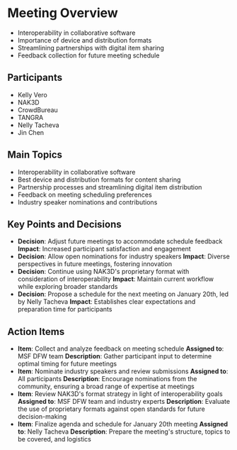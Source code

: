 # Meeting Overview
- Interoperability in collaborative software
- Importance of device and distribution formats
- Streamlining partnerships with digital item sharing
- Feedback collection for future meeting schedule

## Participants
- Kelly Vero
- NAK3D
- CrowdBureau
- TANGRA
- Nelly Tacheva
- Jin Chen

## Main Topics
- Interoperability in collaborative software
- Best device and distribution formats for content sharing
- Partnership processes and streamlining digital item distribution
- Feedback on meeting scheduling preferences
- Industry speaker nominations and contributions

## Key Points and Decisions
- **Decision**: Adjust future meetings to accommodate schedule feedback
  **Impact**: Increased participant satisfaction and engagement
- **Decision**: Allow open nominations for industry speakers
  **Impact**: Diverse perspectives in future meetings, fostering innovation
- **Decision**: Continue using NAK3D's proprietary format with consideration of interoperability
  **Impact**: Maintain current workflow while exploring broader standards
- **Decision**: Propose a schedule for the next meeting on January 20th, led by Nelly Tacheva
  **Impact**: Establishes clear expectations and preparation time for participants

## Action Items
- **Item**: Collect and analyze feedback on meeting schedule
  **Assigned to**: MSF DFW team
  **Description**: Gather participant input to determine optimal timing for future meetings
- **Item**: Nominate industry speakers and review submissions
  **Assigned to**: All participants
  **Description**: Encourage nominations from the community, ensuring a broad range of expertise at meetings
- **Item**: Review NAK3D's format strategy in light of interoperability goals
  **Assigned to**: MSF DFW team and industry experts
  **Description**: Evaluate the use of proprietary formats against open standards for future decision-making
- **Item**: Finalize agenda and schedule for January 20th meeting
  **Assigned to**: Nelly Tacheva
  **Description**: Prepare the meeting's structure, topics to be covered, and logistics
